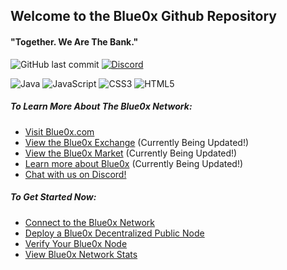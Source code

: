 ## Welcome to the Blue0x Github Repository

#### "Together. We Are The Bank."

![GitHub last commit](https://img.shields.io/github/last-commit/theBlue0x/exchange?color=success)  [![Discord](https://img.shields.io/discord/823558528212008961?logo=discord)](https://discord.gg/EbBWRSPW63)

![Java](https://badges.aleen42.com/src/java.svg)
![JavaScript](https://img.shields.io/badge/-JavaScript-black?style=flat-square&logo=javascript)
![CSS3](https://img.shields.io/badge/-CSS3-1572B6?style=flat-square&logo=css3)
![HTML5](https://img.shields.io/badge/-HTML5-E34F26?style=flat-square&logo=html5&logoColor=white)

##### To Learn More About The Blue0x Network:

- [Visit Blue0x.com](https://blue0x.com)
- [View the Blue0x Exchange](https://exchange.blue0x.com) (Currently Being Updated!)
- [View the Blue0x Market](https://market.blue0x.com) (Currently Being Updated!)
- [Learn more about Blue0x](https://learn.blue0x.com) (Currently Being Updated!)
- [Chat with us on Discord!](https://discord.gg/EbBWRSPW63)


##### To Get Started Now:
- [Connect to the Blue0x Network](https://learn.blue0x.com/connect)
- [Deploy a Blue0x Decentralized Public Node](https://learn.blue0x.com/connect/vps)
- [Verify Your Blue0x Node](https://blue0x.com/node.html)
- [View Blue0x Network Stats](https://blue0x.com/status.html)
 
















